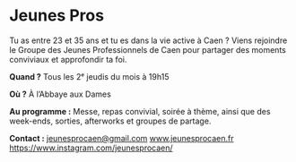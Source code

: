 # Jeunes Pros

Tu as entre 23 et 35 ans et tu es dans la vie active à Caen ?
Viens rejoindre le Groupe des Jeunes Professionnels de Caen pour partager des moments conviviaux et approfondir ta foi.

**Quand ?**
Tous les 2ᵉ jeudis du mois à 19h15

**Où ?**
À l’Abbaye aux Dames

**Au programme :**
Messe, repas convivial, soirée à thème, ainsi que des week-ends, sorties, afterworks et groupes de partage.

**Contact :**
jeunesprocaen@gmail.com
www.jeunesprocaen.fr
https://www.instagram.com/jeunesprocaen/
